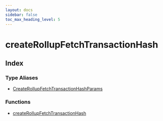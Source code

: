 ```yaml
---
layout: docs
sidebar: false
toc_max_heading_level: 5
---
```


# createRollupFetchTransactionHash

## Index

### Type Aliases

- [CreateRollupFetchTransactionHashParams](type-aliases/CreateRollupFetchTransactionHashParams.md)

### Functions

- [createRollupFetchTransactionHash](functions/createRollupFetchTransactionHash.md)
